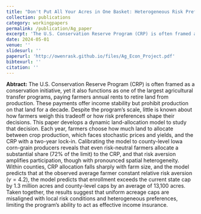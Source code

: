 ```yaml
---
title: "Don't Put All Your Acres in One Basket: Heterogeneous Risk Preferences in CRP Participation"
collection: publications
category: workingpapers
permalink: /publication/Ag_paper
excerpt: 'The U.S. Conservation Reserve Program (CRP) is often framed as a conservation initiative, yet it also functions as one of the largest agricultural transfer programs, paying farmers annual rents to retire land from production. Despite the program’s scale, little is known about how farmers weigh this tradeoff or how risk preferences shape their decisions. This paper develops a dynamic land-allocation model to study that decision.'
date: 2024-05-01
venue: ''
slidesurl: ''
paperurl: 'http://owenrask.github.io/files/Ag_Econ_Project.pdf'
bibtexurl: ''
citation: ''
---
```

**Abtract:** The U.S. Conservation Reserve Program (CRP) is often framed as a conservation initiative, yet it also functions as one of the largest agricultural transfer programs, paying farmers annual rents to retire land from production. These payments offer income stability but prohibit production on that land for a decade. Despite the program’s scale, little is known about how farmers weigh this tradeoff or how risk preferences shape their decisions. This paper develops a dynamic land-allocation model to study that decision. Each year, farmers choose how much land to allocate between crop production, which faces stochastic prices and yields, and the CRP with a two-year lock-in. Calibrating the model to county-level Iowa corn-grain producers reveals that even risk-neutral farmers allocate a substantial share (72\% of the limit) to the CRP, and that risk aversion amplifies participation, though with pronounced spatial heterogeneity. Within counties, CRP allocation falls sharply with farm size, and the model predicts that at the observed average farmer constant relative risk aversion ($\gamma = 4.2$), the model predicts that enrollment exceeds the current state cap by 1.3 million acres and county-level caps by an average of 13,100 acres. Taken together, the results suggest that uniform acreage caps are misaligned with local risk conditions and heterogeneous preferences, limiting the program’s ability to act as effective income insurance.
